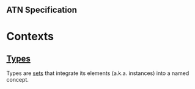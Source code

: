 ## ATN Specification

# Contexts

## [Types](./Types/README.md)

Types are [sets](https://en.wikipedia.org/wiki/Set_(mathematics)) that integrate its elements (a.k.a. instances) into a named concept.

